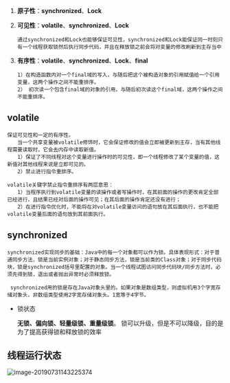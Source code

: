 1. **原子性**：**synchronized**、**Lock**

2. **可见性**：**volatile**、**synchronized**、**Lock**

   ~~~
   通过synchronized和Lock也能够保证可见性，synchronized和Lock能保证同一时刻只有一个线程获取锁然后执行同步代码，并且在释放锁之前会将对变量的修改刷新到主存当中
   ~~~

3. **有序性**：**volatile**、**synchronized**、**Lock**、**final**

   ~~~
   1）在构造函数内对一个final域的写入，与随后把这个被构造对象的引用赋值给一个引用变量，这两个操作之间不能重排序。
   2） 初次读一个包含final域的对象的引用，与随后初次读这个final域，这两个操作之间不能重排序。
   ~~~

   





## volatile

~~~
保证可见性和一定的有序性。　　
　　当一个共享变量被volatile修饰时，它会保证修改的值会立即被更新到主存，当有其他线程需要读取时，它会去内存中读取新值。
　　1）保证了不同线程对这个变量进行操作时的可见性，即一个线程修改了某个变量的值，这新值对其他线程来说是立即可见的。
　　2）禁止进行指令重排序。

volatile关键字禁止指令重排序有两层意思：
　　1）当程序执行到volatile变量的读操作或者写操作时，在其前面的操作的更改肯定全部已经进行，且结果已经对后面的操作可见；在其后面的操作肯定还没有进行；
　　2）在进行指令优化时，不能将在对volatile变量访问的语句放在其后面执行，也不能把volatile变量后面的语句放到其前面执行。
~~~



## synchronized

~~~
synchronized实现同步的基础：Java中的每一个对象都可以作为锁。具体表现形式：对于普通同步方法，锁是当前实例对象；对于静态同步方法，锁是当前类的Class对象；对于同步代码块，锁是synchronized括号里配置的对象。当一个线程试图访问同步代码块/同步方法时，必须先得到锁，退出或者抛出异常时必须释放锁。

 synchronized用的锁是存在Java对象头里的。如果对象是数组类型，则虚拟机用3个字宽存储对象头，非数组类型使用2字宽存储对象头。1宽等于4字节。
~~~

* 锁状态

  **无锁、偏向锁、轻量级锁、重量级锁**。
  锁可以升级，但是不可以降级，目的是为了提高获得锁和释放锁的效率



## 线程运行状态

![image-20190731143225374](/Users/lx/zls/Projects/gitZls/git/noteZls/b后台/java高级/并发编程/并发编程的艺术/image-20190731143225374.png)